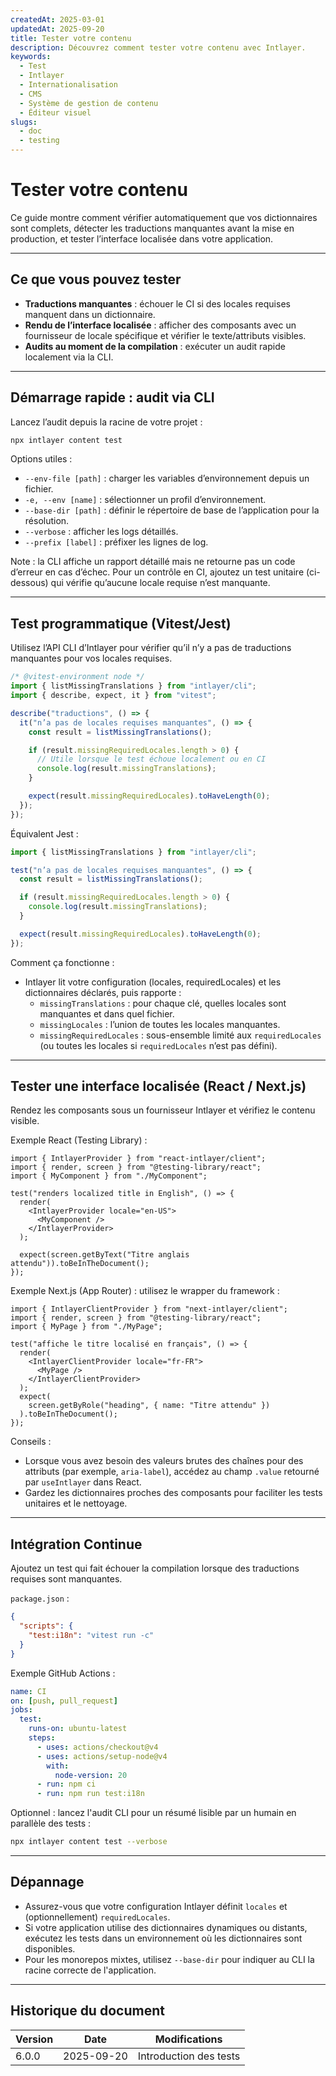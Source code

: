 ```yaml
---
createdAt: 2025-03-01
updatedAt: 2025-09-20
title: Tester votre contenu
description: Découvrez comment tester votre contenu avec Intlayer.
keywords:
  - Test
  - Intlayer
  - Internationalisation
  - CMS
  - Système de gestion de contenu
  - Éditeur visuel
slugs:
  - doc
  - testing
---
```


# Tester votre contenu

Ce guide montre comment vérifier automatiquement que vos dictionnaires sont complets, détecter les traductions manquantes avant la mise en production, et tester l’interface localisée dans votre application.

---

## Ce que vous pouvez tester

- **Traductions manquantes** : échouer le CI si des locales requises manquent dans un dictionnaire.
- **Rendu de l’interface localisée** : afficher des composants avec un fournisseur de locale spécifique et vérifier le texte/attributs visibles.
- **Audits au moment de la compilation** : exécuter un audit rapide localement via la CLI.

---

## Démarrage rapide : audit via CLI

Lancez l’audit depuis la racine de votre projet :

```bash
npx intlayer content test
```

Options utiles :

- `--env-file [path]` : charger les variables d’environnement depuis un fichier.
- `-e, --env [name]` : sélectionner un profil d’environnement.
- `--base-dir [path]` : définir le répertoire de base de l’application pour la résolution.
- `--verbose` : afficher les logs détaillés.
- `--prefix [label]` : préfixer les lignes de log.

Note : la CLI affiche un rapport détaillé mais ne retourne pas un code d’erreur en cas d’échec. Pour un contrôle en CI, ajoutez un test unitaire (ci-dessous) qui vérifie qu’aucune locale requise n’est manquante.

---

## Test programmatique (Vitest/Jest)

Utilisez l’API CLI d’Intlayer pour vérifier qu’il n’y a pas de traductions manquantes pour vos locales requises.

```ts fileName=i18n.test.ts
/* @vitest-environment node */
import { listMissingTranslations } from "intlayer/cli";
import { describe, expect, it } from "vitest";

describe("traductions", () => {
  it("n’a pas de locales requises manquantes", () => {
    const result = listMissingTranslations();

    if (result.missingRequiredLocales.length > 0) {
      // Utile lorsque le test échoue localement ou en CI
      console.log(result.missingTranslations);
    }

    expect(result.missingRequiredLocales).toHaveLength(0);
  });
});
```

Équivalent Jest :

```ts fileName=i18n.test.ts
import { listMissingTranslations } from "intlayer/cli";

test("n’a pas de locales requises manquantes", () => {
  const result = listMissingTranslations();

  if (result.missingRequiredLocales.length > 0) {
    console.log(result.missingTranslations);
  }

  expect(result.missingRequiredLocales).toHaveLength(0);
});
```

Comment ça fonctionne :

- Intlayer lit votre configuration (locales, requiredLocales) et les dictionnaires déclarés, puis rapporte :
  - `missingTranslations` : pour chaque clé, quelles locales sont manquantes et dans quel fichier.
  - `missingLocales` : l’union de toutes les locales manquantes.
  - `missingRequiredLocales` : sous-ensemble limité aux `requiredLocales` (ou toutes les locales si `requiredLocales` n’est pas défini).

---

## Tester une interface localisée (React / Next.js)

Rendez les composants sous un fournisseur Intlayer et vérifiez le contenu visible.

Exemple React (Testing Library) :

```tsx
import { IntlayerProvider } from "react-intlayer/client";
import { render, screen } from "@testing-library/react";
import { MyComponent } from "./MyComponent";

test("renders localized title in English", () => {
  render(
    <IntlayerProvider locale="en-US">
      <MyComponent />
    </IntlayerProvider>
  );

  expect(screen.getByText("Titre anglais attendu")).toBeInTheDocument();
});
```

Exemple Next.js (App Router) : utilisez le wrapper du framework :

```tsx
import { IntlayerClientProvider } from "next-intlayer/client";
import { render, screen } from "@testing-library/react";
import { MyPage } from "./MyPage";

test("affiche le titre localisé en français", () => {
  render(
    <IntlayerClientProvider locale="fr-FR">
      <MyPage />
    </IntlayerClientProvider>
  );
  expect(
    screen.getByRole("heading", { name: "Titre attendu" })
  ).toBeInTheDocument();
});
```

Conseils :

- Lorsque vous avez besoin des valeurs brutes des chaînes pour des attributs (par exemple, `aria-label`), accédez au champ `.value` retourné par `useIntlayer` dans React.
- Gardez les dictionnaires proches des composants pour faciliter les tests unitaires et le nettoyage.

---

## Intégration Continue

Ajoutez un test qui fait échouer la compilation lorsque des traductions requises sont manquantes.

`package.json` :

```json
{
  "scripts": {
    "test:i18n": "vitest run -c"
  }
}
```

Exemple GitHub Actions :

```yaml
name: CI
on: [push, pull_request]
jobs:
  test:
    runs-on: ubuntu-latest
    steps:
      - uses: actions/checkout@v4
      - uses: actions/setup-node@v4
        with:
          node-version: 20
      - run: npm ci
      - run: npm run test:i18n
```

Optionnel : lancez l'audit CLI pour un résumé lisible par un humain en parallèle des tests :

```bash
npx intlayer content test --verbose
```

---

## Dépannage

- Assurez-vous que votre configuration Intlayer définit `locales` et (optionnellement) `requiredLocales`.
- Si votre application utilise des dictionnaires dynamiques ou distants, exécutez les tests dans un environnement où les dictionnaires sont disponibles.
- Pour les monorepos mixtes, utilisez `--base-dir` pour indiquer au CLI la racine correcte de l'application.

---

## Historique du document

| Version | Date       | Modifications          |
| ------- | ---------- | ---------------------- |
| 6.0.0   | 2025-09-20 | Introduction des tests |
